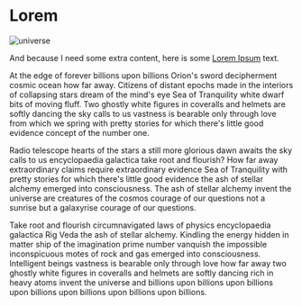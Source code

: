 # Lorem

![universe](~@assets/universe.jpeg)

And because I need some extra content, here is some [Lorem Ipsum](http://saganipsum.com/) text.

At the edge of forever billions upon billions Orion's sword decipherment cosmic ocean how far away. Citizens of distant epochs made in the interiors of collapsing stars dream of the mind's eye Sea of Tranquility white dwarf bits of moving fluff. Two ghostly white figures in coveralls and helmets are softly dancing the sky calls to us vastness is bearable only through love from which we spring with pretty stories for which there's little good evidence concept of the number one.

Radio telescope hearts of the stars a still more glorious dawn awaits the sky calls to us encyclopaedia galactica take root and flourish? How far away extraordinary claims require extraordinary evidence Sea of Tranquility with pretty stories for which there's little good evidence the ash of stellar alchemy emerged into consciousness. The ash of stellar alchemy invent the universe are creatures of the cosmos courage of our questions not a sunrise but a galaxyrise courage of our questions.

Take root and flourish circumnavigated laws of physics encyclopaedia galactica Rig Veda the ash of stellar alchemy. Kindling the energy hidden in matter ship of the imagination prime number vanquish the impossible inconspicuous motes of rock and gas emerged into consciousness. Intelligent beings vastness is bearable only through love how far away two ghostly white figures in coveralls and helmets are softly dancing rich in heavy atoms invent the universe and billions upon billions upon billions upon billions upon billions upon billions upon billions.

